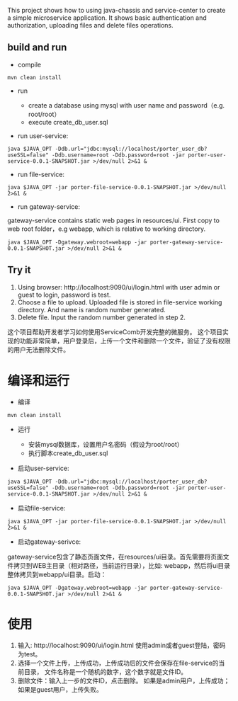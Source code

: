 This project shows how to using java-chassis and service-center to create a simple microservice application. It shows basic authentication and authorization, uploading files and delete files operations.

## build and run

* compile

```
mvn clean install
```

* run
  * create a database using mysql with user name and password（e.g. root/root）
  * execute create_db_user.sql

* run user-service:

```
java $JAVA_OPT -Ddb.url="jdbc:mysql://localhost/porter_user_db?useSSL=false" -Ddb.username=root -Ddb.password=root -jar porter-user-service-0.0.1-SNAPSHOT.jar >/dev/null 2>&1 &
```

* run file-service:

```
java $JAVA_OPT -jar porter-file-service-0.0.1-SNAPSHOT.jar >/dev/null 2>&1 &
```

* run gateway-service:

gateway-service contains static web pages in resources/ui. First copy to web root folder，e.g webapp, which is relative to working directory. 

```
java $JAVA_OPT -Dgateway.webroot=webapp -jar porter-gateway-service-0.0.1-SNAPSHOT.jar >/dev/null 2>&1 &
```

## Try it

1. Using browser: http://localhost:9090/ui/login.html with user admin or guest to login, password is test.
2. Choose a file to upload. Uploaded file is stored in file-service working directory. And name is random number generated. 
3. Delete file. Input the random number generated in step 2. 


这个项目帮助开发者学习如何使用ServiceComb开发完整的微服务。 这个项目实现的功能非常简单，用户登录后，上传一个文件和删除一个文件，验证了没有权限的用户无法删除文件。

# 编译和运行

* 编译

```
mvn clean install
```

* 运行
  * 安装mysql数据库，设置用户名密码（假设为root/root）
  * 执行脚本create_db_user.sql


* 启动user-service:

```
java $JAVA_OPT -Ddb.url="jdbc:mysql://localhost/porter_user_db?useSSL=false" -Ddb.username=root -Ddb.password=root -jar porter-user-service-0.0.1-SNAPSHOT.jar >/dev/null 2>&1 &
```

* 启动file-service:

```
java $JAVA_OPT -jar porter-file-service-0.0.1-SNAPSHOT.jar >/dev/null 2>&1 &
```

* 启动gateway-serivce:

gateway-service包含了静态页面文件，在resources/ui目录。首先需要将页面文件拷贝到WEB主目录（相对路径，当前运行目录），比如: webapp，然后将ui目录整体拷贝到webapp/ui目录。启动：
```
java $JAVA_OPT -Dgateway.webroot=webapp -jar porter-gateway-service-0.0.1-SNAPSHOT.jar >/dev/null 2>&1 &
```

# 使用

1. 输入: http://localhost:9090/ui/login.html 使用admin或者guest登陆，密码为test。
2. 选择一个文件上传，上传成功，上传成功后的文件会保存在file-service的当前目录， 文件名称是一个随机的数字，这个数字就是文件ID。
3. 删除文件：输入上一步的文件ID，点击删除。 如果是admin用户，上传成功；如果是guest用户，上传失败。


